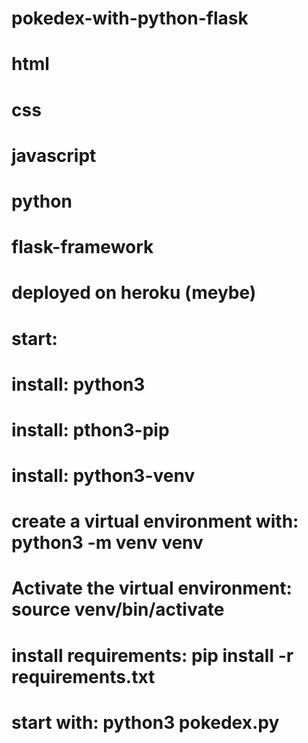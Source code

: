 # pokedex-with-python-flask

# html
# css
# javascript
# python
# flask-framework
# deployed on heroku (meybe)

# start: 
# install: python3
# install: pthon3-pip
# install: python3-venv
# create a virtual environment with: python3 -m venv venv
# Activate the virtual environment: source venv/bin/activate
# install requirements: pip install -r requirements.txt
# start with: python3 pokedex.py

